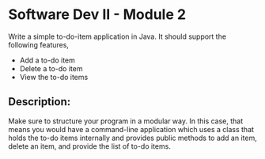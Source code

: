 # Software Dev II - Module 2
Write a simple to-do-item application in Java. It should support the following features,

* Add a to-do item
* Delete a to-do item
* View the to-do items

## Description:
Make sure to structure your program in a modular way. In this case, that means you would have a command-line application which uses a class that holds the to-do items internally and provides public methods to add an item, delete an item, and provide the list of to-do items.